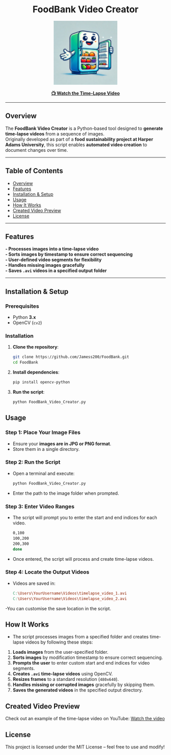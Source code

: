 <div align="center">
  <h1>FoodBank Video Creator</h1>
  <p><img src="Files/img/Fridge_readme.png" alt="FoodBank Video Banner" width="200px" height="200px"></p>
  <a href="https://youtu.be/YQYi-I0GTlc"><b>📺 Watch the Time-Lapse Video</b></a>
</div>

---

## **Overview**
The **FoodBank Video Creator** is a Python-based tool designed to **generate time-lapse videos** from a sequence of images.  
Originally developed as part of a **food sustainability project at Harper Adams University**, this script enables **automated video creation** to document changes over time.

---

## **Table of Contents**
- [Overview](#overview)
- [Features](#features)
- [Installation & Setup](#installation--setup)
- [Usage](#usage)
- [How It Works](#how-it-works)
- [Created Video Preview](#created-video-preview)
- [License](#license)

---

## **Features**
**- Processes images into a time-lapse video**  
**- Sorts images by timestamp to ensure correct sequencing**  
**- User-defined video segments for flexibility**  
**- Handles missing images gracefully**  
**- Saves `.avi` videos in a specified output folder**  

---

## **Installation & Setup**
### **Prerequisites**
- Python **3.x**
- OpenCV (`cv2`)

### **Installation**
1. **Clone the repository**:  
   ```bash
   git clone https://github.com/Jamess200/FoodBank.git
   cd FoodBank

2. **Install dependencies**:
   ```bash
   pip install opencv-python

3. **Run the script**:
   ```bash
   python FoodBank_Video_Creator.py

## **Usage**
### **Step 1: Place Your Image Files**
- Ensure your **images are in JPG or PNG format**.
- Store them in a single directory.

### **Step 2: Run the Script**
- Open a terminal and execute:
  ```bash
  python FoodBank_Video_Creator.py
- Enter the path to the image folder when prompted.

### **Step 3: Enter Video Ranges**
- The script will prompt you to enter the start and end indices for each video.
  ```bash
  0,100
  100,200
  200,300
  done
- Once entered, the script will process and create time-lapse videos.

### **Step 4: Locate the Output Videos**
- Videos are saved in:
  ```makefile
  C:\Users\YourUsername\Videos\timelapse_video_1.avi
  C:\Users\YourUsername\Videos\timelapse_video_2.avi
-You can customise the save location in the script.

## **How It Works**
- The script processes images from a specified folder and creates time-lapse videos by following these steps:

1. **Loads images** from the user-specified folder.
2. **Sorts images** by modification timestamp to ensure correct sequencing.
3. **Prompts the user** to enter custom start and end indices for video segments.
4. **Creates `.avi` time-lapse videos** using OpenCV.
5. **Resizes frames** to a standard resolution (`480x640`).
6. **Handles missing or corrupted images** gracefully by skipping them.
7. **Saves the generated videos** in the specified output directory.

## **Created Video Preview**
Check out an example of the time-lapse video on YouTube:
[Watch the video](https://youtu.be/YQYi-I0GTlc)

## **License**
This project is licensed under the MIT License – feel free to use and modify!